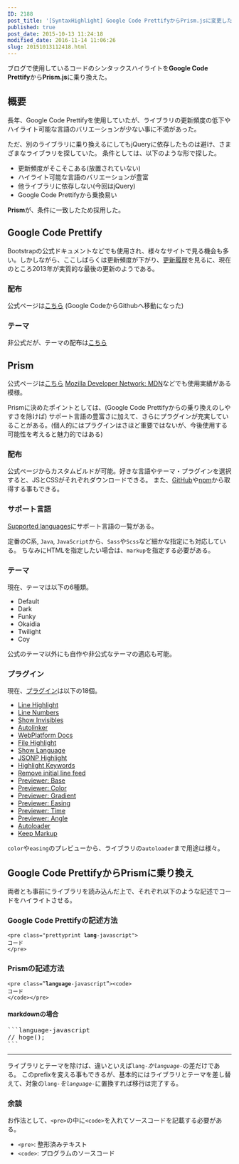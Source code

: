 ```yaml
---
ID: 2188
post_title: '[SyntaxHighlight] Google Code PrettifyからPrism.jsに変更した時に気をつけたこと'
published: true
post_date: 2015-10-13 11:24:18
modified_date: 2016-11-14 11:06:26
slug: 20151013112418.html
---
```

ブログで使用しているコードのシンタックスハイライトを<strong>Google Code Prettify</strong>から<strong>Prism.js</strong>に乗り換えた。

<!--more-->

<h2>概要</h2>

長年、Google Code Prettifyを使用していたが、ライブラリの更新頻度の低下やハイライト可能な言語のバリエーションが少ない事に不満があった。

ただ、別のライブラリに乗り換えるにしてもjQueryに依存したものは避け、さまざまなライブラリを探していた。
条件としては、以下のような形で探した。

<ul>
<li>更新頻度がそこそこある(放置されていない)</li>
<li>ハイライト可能な言語のバリエーションが豊富</li>
<li>他ライブラリに依存しない(今回はjQuery)</li>
<li>Google Code Prettifyから乗換易い</li>
</ul>

<strong>Prism</strong>が、条件に一致したため採用した。

<h2>Google Code Prettify</h2>

Bootstrapの公式ドキュメントなどでも使用され、様々なサイトで見る機会も多い。しかしながら、ここしばらくは更新頻度が下がり、<a href="https://github.com/google/code-prettify/blob/master/CHANGES.md">更新履歴</a>を見るに、現在のところ2013年が実質的な最後の更新のようである。

<h3>配布</h3>

公式ページは<a href="https://github.com/google/code-prettify">こちら</a> (Google CodeからGithubへ移動になった)

<h3>テーマ</h3>

非公式だが、テーマの配布は<a href="http://jmblog.github.io/color-themes-for-google-code-prettify/">こちら</a>

<h2>Prism</h2>

公式ページは<a href="http://prismjs.com">こちら</a>
<a href="https://developer.mozilla.org/ja/">Mozilla Developer Network: MDN</a>などでも使用実績がある模様。

Prismに決めたポイントとしては、(Google Code Prettifyからの乗り換えのしやすさを除けば) サポート言語の豊富さに加えて、さらにプラグインが充実していることがある。(個人的にはプラグインはさほど重要ではないが、今後使用する可能性を考えると魅力的ではある)

<h3>配布</h3>

公式ページからカスタムビルドが可能。好きな言語やテーマ・プラグインを選択すると、JSとCSSがそれぞれダウンロードできる。
また、<a href="https://github.com/PrismJS/prism">GitHub</a>や<a href="https://www.npmjs.com/package/prismjs">npm</a>から取得する事もできる。

<h3>サポート言語</h3>

<a href="http://prismjs.com/#languages-list">Supported languages</a>にサポート言語の一覧がある。

定番のC系, <code>Java</code>, <code>JavaScript</code>から、<code>Sass</code>や<code>Scss</code>など細かな指定にも対応している。
ちなみにHTMLを指定したい場合は、<code>markup</code>を指定する必要がある。

<h3>テーマ</h3>

現在、テーマは以下の6種類。

<ul>
<li>Default</li>
<li>Dark</li>
<li>Funky</li>
<li>Okaidia</li>
<li>Twilight</li>
<li>Coy</li>
</ul>

公式のテーマ以外にも自作や非公式なテーマの適応も可能。

<h3>プラグイン</h3>

現在、<a href="http://prismjs.com/#plugins">プラグイン</a>は以下の18個。

<ul>
<li><a href="http://prismjs.com/plugins/line-highlight">Line Highlight</a></li>
<li><a href="http://prismjs.com/plugins/line-numbers">Line Numbers</a></li>
<li><a href="http://prismjs.com/plugins/show-invisibles">Show Invisibles</a></li>
<li><a href="http://prismjs.com/plugins/autolinker">Autolinker</a></li>
<li><a href="http://prismjs.com/plugins/wpd">WebPlatform Docs</a></li>
<li><a href="http://prismjs.com/plugins/file-highlight">File Highlight</a></li>
<li><a href="http://prismjs.com/plugins/show-language">Show Language</a></li>
<li><a href="http://prismjs.com/plugins/jsonp-highlight">JSONP Highlight</a></li>
<li><a href="http://prismjs.com/plugins/highlight-keywords">Highlight Keywords</a></li>
<li><a href="http://prismjs.com/plugins/remove-initial-line-feed">Remove initial line feed</a></li>
<li><a href="http://prismjs.com/plugins/previewer-base">Previewer: Base</a></li>
<li><a href="http://prismjs.com/plugins/previewer-color">Previewer: Color</a></li>
<li><a href="http://prismjs.com/plugins/previewer-gradient">Previewer: Gradient</a></li>
<li><a href="http://prismjs.com/plugins/previewer-easing">Previewer: Easing</a></li>
<li><a href="http://prismjs.com/plugins/previewer-time">Previewer: Time</a></li>
<li><a href="http://prismjs.com/plugins/previewer-angle">Previewer: Angle</a></li>
<li><a href="http://prismjs.com/plugins/autoloader">Autoloader</a></li>
<li><a href="http://prismjs.com/plugins/keep-markup">Keep Markup</a></li>
</ul>

<code>color</code>や<code>easing</code>のプレビューから、ライブラリの<code>autoloader</code>まで用途は様々。

<h2>Google Code PrettifyからPrismに乗り換え</h2>

両者とも事前にライブラリを読み込んだ上で、それぞれ以下のような記述でコードをハイライトさせる。

<h3>Google Code Prettifyの記述方法</h3>

<pre class="language-markup"><code>&lt;pre class="prettyprint <b>lang</b>-javascript"&gt;
コード
&lt;/pre&gt;</code></pre>

<h3>Prismの記述方法</h3>

<pre class="language-markup"><code>&lt;pre <span class="red">class=”<b>language</b>-javascript”</span>&gt;&lt;code&gt;
コード
&lt;/code&gt;&lt;/pre&gt; </code></pre>

<h4>markdownの場合</h4>

<pre>
```language-javascript
// hoge();
```
</pre>

<hr />

ライブラリとテーマを除けば、違いといえば<code>lang-*</code>か<code>language-*</code>の差だけである。
このprefixを変える事もできるが、基本的にはライブラリとテーマを差し替えて、対象の<code>lang-*</code>を<code>language-*</code>に置換すれば移行は完了する。

<h3>余談</h3>

お作法として、<code>&lt;pre&gt;</code>の中に<code>&lt;code&gt;</code>を入れてソースコードを記載する必要がある。

<ul>
<li><code>&lt;pre&gt;</code>: 整形済みテキスト</li>
<li><code>&lt;code&gt;</code>: プログラムのソースコード</li>
</ul>